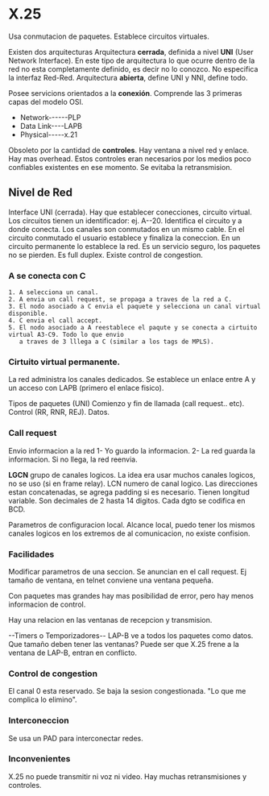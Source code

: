 # X.25

Usa conmutacion de paquetes. Establece circuitos virtuales.

Existen dos arquitecturas
Arquitectura __cerrada__, definida a nivel __UNI__ (User Network Interface). En este tipo de arquitectura lo que ocurre dentro de la red no esta completamente definido, es decir no lo conozco.
No especifica la interfaz Red-Red.
Arquitectura __abierta__, define UNI y NNI, define todo.

Posee servicions orientados a la __conexión__. Comprende las 3 primeras capas del modelo OSI.
* Network------PLP
* Data Link----LAPB
* Physical-----x.21

Obsoleto por la cantidad de __controles__. Hay ventana a nivel red y enlace. Hay mas overhead.
Estos controles eran necesarios por los medios poco confiables existentes en ese momento.
Se evitaba la retransmision.

## Nivel de Red ##
Interface UNI (cerrada). Hay que establecer conecciones, circuito virtual. Los circuitos tienen un identificador: ej. A--20. Identifica el circuito y a donde conecta. Los canales son conmutados en un mismo cable. En el circuito conmutado el usuario establece y finaliza la coneccion. En un circuito permanente lo establece la red.
Es un servicio seguro, los paquetes no se pierden. Es full duplex. Existe control de congestion.

### A se conecta con C ###
    1. A selecciona un canal.
    2. A envia un call request, se propaga a traves de la red a C.
    3. El nodo asociado a C envia el paquete y selecciona un canal virtual disponible.
    4. C envia el call accept.
    5. El nodo asociado a A reestablece el paqute y se conecta a cirtuito virtual A3-C9. Todo lo que envio
       a traves de 3 lllega a C (similar a los tags de MPLS).

### Cirtuito virtual permanente. ###
La red administra los canales dedicados.
Se establece un enlace entre A y un acceso con LAPB (primero el enlace fisico).

Tipos de paquetes (UNI)
Comienzo y fin de llamada (call request.. etc).
Control (RR, RNR, REJ).
Datos.

### Call request ###
Envio informacion a la red
  1- Yo guardo la informacion.
  2- La red guarda la informacion. Si no llega, la red reenvia.

__LGCN__ grupo de canales logicos. La idea era usar muchos canales logicos, no se uso (si en frame relay).
LCN numero de canal logico.
Las direcciones estan concatenadas, se agrega padding si es necesario. Tienen longitud variable. Son decimales de 2 hasta 14 digitos. Cada dgto se codifica en BCD.

Parametros de configuracion local.
Alcance local, puedo tener los mismos canales logicos en los extremos de al comunicacion, no existe confision.

### Facilidades ###
Modificar parametros de una seccion. Se anuncian en el call request. Ej tamaño de ventana, en telnet conviene una ventana pequeña.

Con paquetes mas grandes hay mas posibilidad de error, pero hay menos informacion de control.

Hay una relacion en las ventanas de recepcion y transmision.

--Timers o Temporizadores--
LAP-B ve a todos los paquetes como datos.
Que tamaño deben tener las ventanas? Puede ser que X.25 frene a la ventana de LAP-B, entran en conflicto.

### Control de congestion ###
El canal 0 esta reservado. Se baja la sesion congestionada. "Lo que me complica lo elimino".

### Interconeccion ###
Se usa un PAD para interconectar redes.

### Inconvenientes ###
X.25 no puede transmitir ni voz ni video. Hay muchas retransmisiones y controles.
